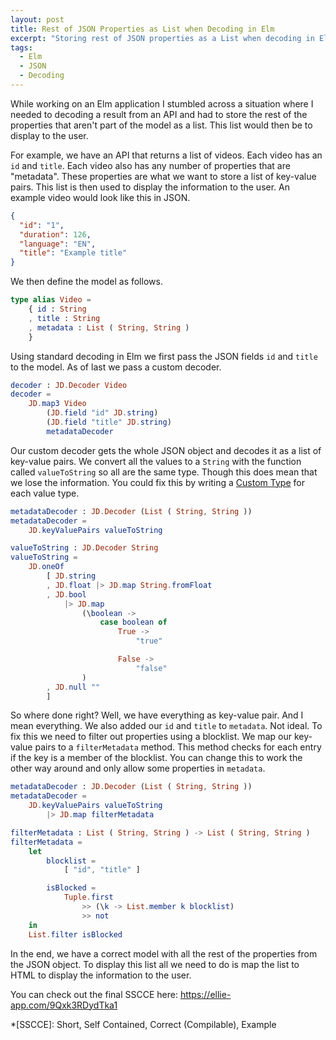 ```yaml
---
layout: post
title: Rest of JSON Properties as List when Decoding in Elm
excerpt: "Storing rest of JSON properties as a List when decoding in Elm"
tags:
  - Elm
  - JSON
  - Decoding
---
```


While working on an Elm application I stumbled across a situation where I needed
to decoding a result from an API and had to store the rest of the properties that
aren't part of the model as a list. This list would then be to display to the user.

For example, we have an API that returns a list of videos. Each video has an `id`
and `title`. Each video also has any number of properties that are "metadata".
These properties are what we want to store a list of key-value pairs.
This list is then used to display the information to the user. An example video
would look like this in JSON.

```json
{
  "id": "1",
  "duration": 126,
  "language": "EN",
  "title": "Example title"
}
```

We then define the model as follows.

```elm
type alias Video =
    { id : String
    , title : String
    , metadata : List ( String, String )
    }
```

Using standard decoding in Elm we first pass the JSON fields `id` and `title` to
the model. As of last we pass a custom decoder.

```elm
decoder : JD.Decoder Video
decoder =
    JD.map3 Video
        (JD.field "id" JD.string)
        (JD.field "title" JD.string)
        metadataDecoder
```

Our custom decoder gets the whole JSON object and decodes it as a list of
key-value pairs. We convert all the values to a `String` with the function called
`valueToString` so all are the same type. Though this does mean that we lose the
information. You could fix this by writing a [Custom Type][1] for each value type.

```elm
metadataDecoder : JD.Decoder (List ( String, String ))
metadataDecoder =
    JD.keyValuePairs valueToString

valueToString : JD.Decoder String
valueToString =
    JD.oneOf
        [ JD.string
        , JD.float |> JD.map String.fromFloat
        , JD.bool
            |> JD.map
                (\boolean ->
                    case boolean of
                        True ->
                            "true"

                        False ->
                            "false"
                )
        , JD.null ""
        ]
```

So where done right? Well, we have everything as key-value pair. And I mean
everything. We also added our `id` and `title` to `metadata`. Not ideal. To fix
this we need to filter out properties using a blocklist. We map our key-value
pairs to a `filterMetadata` method. This method checks for each entry if the key
is a member of the blocklist. You can change this to work the other way around
and only allow some properties in `metadata`.

```elm
metadataDecoder : JD.Decoder (List ( String, String ))
metadataDecoder =
    JD.keyValuePairs valueToString
        |> JD.map filterMetadata

filterMetadata : List ( String, String ) -> List ( String, String )
filterMetadata =
    let
        blocklist =
            [ "id", "title" ]

        isBlocked =
            Tuple.first
                >> (\k -> List.member k blocklist)
                >> not
    in
    List.filter isBlocked

```

In the end, we have a correct model with all the rest of the properties from the
JSON object. To display this list all we need to do is map the list to HTML to
display the information to the user.

You can check out the final SSCCE here: <https://ellie-app.com/9Qxk3RDydTka1>

[1]: https://guide.elm-lang.org/types/custom_types.html

*[SSCCE]: Short, Self Contained, Correct (Compilable), Example
